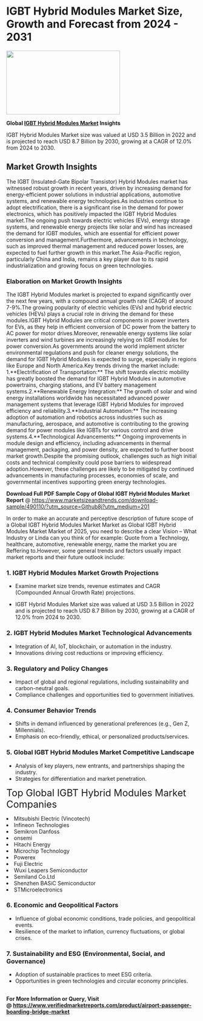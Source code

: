 <H1>IGBT Hybrid Modules Market Size, Growth and Forecast from 2024 - 2031</H1><img class="aligncenter size-medium wp-image-584254" src="https://thirdeyenews.in/wp-content/uploads/2024/09/Global-Market-Research-300x168.jpeg" alt="" width="300" height="168" /><p><strong>Global&nbsp;<a href="https://www.marketsizeandtrends.com/download-sample/490110/?utm_source=Github8j?utm_medium=201">IGBT Hybrid Modules Market</a> Insights</strong></p><p>IGBT Hybrid Modules Market size was valued at USD 3.5 Billion in 2022 and is projected to reach USD 8.7 Billion by 2030, growing at a CAGR of 12.0% from 2024 to 2030.</p><p><h2>Market Growth Insights</h2> The IGBT (Insulated-Gate Bipolar Transistor) Hybrid Modules market has witnessed robust growth in recent years, driven by increasing demand for energy-efficient power solutions in industrial applications, automotive systems, and renewable energy technologies.As industries continue to adopt electrification, there is a significant rise in the demand for power electronics, which has positively impacted the IGBT Hybrid Modules market.The ongoing push towards electric vehicles (EVs), energy storage systems, and renewable energy projects like solar and wind has increased the demand for IGBT modules, which are essential for efficient power conversion and management.Furthermore, advancements in technology, such as improved thermal management and reduced power losses, are expected to fuel further growth in this market.The Asia-Pacific region, particularly China and India, remains a key player due to its rapid industrialization and growing focus on green technologies.<h3>Elaboration on Market Growth Insights</h3> The IGBT Hybrid Modules market is projected to expand significantly over the next few years, with a compound annual growth rate (CAGR) of around 7-9%.The growing popularity of electric vehicles (EVs) and hybrid electric vehicles (HEVs) plays a crucial role in driving the demand for these modules.IGBT Hybrid Modules are critical components in power inverters for EVs, as they help in efficient conversion of DC power from the battery to AC power for motor drives.Moreover, renewable energy systems like solar inverters and wind turbines are increasingly relying on IGBT modules for power conversion.As governments around the world implement stricter environmental regulations and push for cleaner energy solutions, the demand for IGBT Hybrid Modules is expected to surge, especially in regions like Europe and North America.Key trends driving the market include: 1.**Electrification of Transportation:** The shift towards electric mobility has greatly boosted the demand for IGBT Hybrid Modules in automotive powertrains, charging stations, and EV battery management systems.2.**Renewable Energy Integration:** The growth of solar and wind energy installations worldwide has necessitated advanced power management systems that leverage IGBT Hybrid Modules for improved efficiency and reliability.3.**Industrial Automation:** The increasing adoption of automation and robotics across industries such as manufacturing, aerospace, and automotive is contributing to the growing demand for power modules like IGBTs for various control and drive systems.4.**Technological Advancements:** Ongoing improvements in module design and efficiency, including advancements in thermal management, packaging, and power density, are expected to further boost market growth.Despite the promising outlook, challenges such as high initial costs and technical complexity could pose barriers to widespread adoption.However, these challenges are likely to be mitigated by continued advancements in manufacturing processes, economies of scale, and governmental incentives supporting green energy technologies.<p><span class=""><strong>Download Full PDF Sample Copy of Global IGBT Hybrid Modules Market Report</strong> @ <a href="https://www.marketsizeandtrends.com/download-sample/490110/?utm_source=Github8j?utm_medium=201" target="_blank">https://www.marketsizeandtrends.com/download-sample/490110/?utm_source=Github8j?utm_medium=201</a></span></p><p>In order to make an accurate and perceptive description of future scope of a Global&nbsp;IGBT Hybrid Modules Market Market as Global&nbsp;IGBT Hybrid Modules Market Market of 2025, you need to describe a clear Vision &ndash; What Industry or Linda can you think of for example: Quote from a Technology, healthcare, automotive, renewable energy, name the market you are Reffering to.However, some general trends and factors usually impact market reports and their future outlook include:</p><h3>1.&nbsp;<strong>IGBT Hybrid Modules Market Growth Projections</strong></h3><ul><li>Examine market size trends, revenue estimates and CAGR (Compounded Annual Growth Rate) projections.</li><li><p>IGBT Hybrid Modules Market size was valued at USD 3.5 Billion in 2022 and is projected to reach USD 8.7 Billion by 2030, growing at a CAGR of 12.0% from 2024 to 2030.</p></li></ul><h3>2.&nbsp;<strong>IGBT Hybrid Modules Market Technological Advancements</strong></h3><ul><li>Integration of AI, IoT, blockchain, or automation in the industry.</li><li>Innovations driving cost reductions or improving efficiency.</li></ul><h3>3.&nbsp;<strong>Regulatory and Policy Changes</strong></h3><ul><li>Impact of global and regional regulations, including sustainability and carbon-neutral goals.</li><li>Compliance challenges and opportunities tied to government initiatives.</li></ul><h3>4.&nbsp;<strong>Consumer Behavior Trends</strong></h3><ul><li>Shifts in demand influenced by generational preferences (e.g., Gen Z, Millennials).</li><li>Emphasis on eco-friendly, ethical, or personalized products/services.</li></ul><h3>5.&nbsp;<strong>Global IGBT Hybrid Modules Market Competitive Landscape</strong></h3><ul><li>Analysis of key players, new entrants, and partnerships shaping the industry.</li><li>Strategies for differentiation and market penetration.</li></ul><p data-pm-slice="1 1 []"><span style="color: inherit; font-family: inherit; font-size: 25px;">Top Global IGBT Hybrid Modules Market Companies</span></p><div class="" data-test-id=""><p><li>Mitsubishi Electric (Vincotech)</li><li> Infineon Technologies</li><li> Semikron Danfoss</li><li> onsemi</li><li> Hitachi Energy</li><li> Microchip Technology</li><li> Powerex</li><li> Fuji Electric</li><li> Wuxi Leapers Semiconductor</li><li> Semiland Co.Ltd</li><li> Shenzhen BASiC Semiconductor</li><li> STMicroelectronics</li></p></div><h3>6.&nbsp;<strong>Economic and Geopolitical Factors</strong></h3><ul><li>Influence of global economic conditions, trade policies, and geopolitical events.</li><li>Resilience of the market to inflation, currency fluctuations, or global crises.</li></ul><h3>7.&nbsp;<strong>Sustainability and ESG (Environmental, Social, and Governance)</strong></h3><ul><li>Adoption of sustainable practices to meet ESG criteria.</li><li>Opportunities in green technologies and circular economy principles.</li></ul><h2><strong style="font-size: 14px;">For More Information or Query, Visit @&nbsp;</strong><a style="background-color: #ffffff; font-size: 14px;" href="https://www.marketsizeandtrends.com/report/igbt-hybrid-modules-market/" target="_blank">https://www.verifiedmarketreports.com/product/airport-passenger-boarding-bridge-market</a></h2>